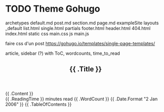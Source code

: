 # TODO Theme Gohugo

archetypes
	default.md
	post.md
	section.md
	page.md
exampleSite
layouts
	_default
		list.html
		single.html
	partials
		footer.html
		header.html
	404.html
	index.html
static
	css
		main.css
	js
		main.js



faire css d'un post
https://gohugo.io/templates/single-page-templates/

article, sidebar (?) with ToC, wordcounts, time_to_read

<main>
    <article>
	    <header>
	        <h1>{{ .Title }}</h1>
	    </header>
        {{ .Content }}
    </article>
    <aside>
    	{{ .ReadingTime }} minutes read
    	{{ .WordCount }}
    	{{ .Date.Format "2 Jan 2006" }}
        {{ .TableOfContents }}
    </aside>
</main>